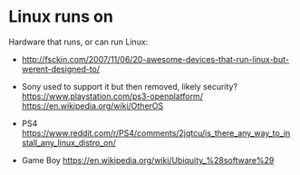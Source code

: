 # Linux runs on

Hardware that runs, or can run Linux:

- http://fsckin.com/2007/11/06/20-awesome-devices-that-run-linux-but-werent-designed-to/

- Sony used to support it but then removed, likely security? https://www.playstation.com/ps3-openplatform/ https://en.wikipedia.org/wiki/OtherOS

- PS4 https://www.reddit.com/r/PS4/comments/2jqtcu/is_there_any_way_to_install_any_linux_distro_on/

- Game Boy https://en.wikipedia.org/wiki/Ubiquity_%28software%29
